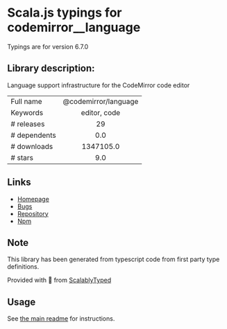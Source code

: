 
# Scala.js typings for codemirror__language

Typings are for version 6.7.0

## Library description:
Language support infrastructure for the CodeMirror code editor

|                    |                 |
| ------------------ | :-------------: |
| Full name          | @codemirror/language |
| Keywords           | editor, code |
| # releases         | 29 |
| # dependents       | 0.0 |
| # downloads        | 1347105.0 |
| # stars            | 9.0 |

## Links
- [Homepage](https://github.com/codemirror/language#readme)
- [Bugs](https://github.com/codemirror/language/issues)
- [Repository](https://github.com/codemirror/language)
- [Npm](https://www.npmjs.com/package/%40codemirror%2Flanguage)
    


## Note
This library has been generated from typescript code from first party type definitions.

Provided with :purple_heart: from [ScalablyTyped](https://github.com/oyvindberg/ScalablyTyped)

## Usage
See [the main readme](../../readme.md) for instructions.


